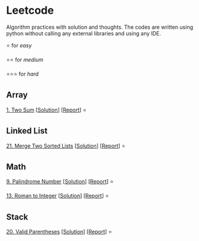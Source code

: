 # Leetcode
Algorithm practices with solution and thoughts. The codes are written using python without calling any external libraries and using any IDE.

:star: for *easy*

:star::star: for *medium*

:star::star::star: for *hard*

## Array

[1. Two Sum](https://leetcode.com/problems/two-sum/ "Two-Sum") [[Solution](https://github.com/tonyli1121/leetcode/blob/main/code/array/two_sum/two_sum.py "Two-Sum Solution")]  [[Report](https://github.com/tonyli1121/leetcode/blob/main/code/array/two_sum/two_sum.md "Two-Sum Report")] :star: 

## Linked List

[21. Merge Two Sorted Lists](https://leetcode.com/problems/merge-two-sorted-lists/ "Merge-Two-Sorted-Lists") [[Solution](https://github.com/tonyli1121/leetcode/blob/main/code/linked_list/merge-two-sorted-lists/merge-two-sorted-lists.py "Merge-Two-Sorted-Lists")]  [[Report](https://github.com/tonyli1121/leetcode/blob/main/code/stack/merge-two-sorted-lists/merge-two-sorted-lists.md "Merge-Two-Sorted-Lists")] :star: 

## Math

[9. Palindrome Number](https://leetcode.com/problems/palindrome-number/ "Palindrome-Number") [[Solution](https://github.com/tonyli1121/leetcode/blob/main/code/math/palindrome_number/palindrome_number.py "Palindrome-Number Solution")]  [[Report](https://github.com/tonyli1121/leetcode/blob/main/code/math/palindrome_number/palindrome_number.md "Palindrome-Number Report")] :star: 

[13. Roman to Integer](https://leetcode.com/problems/roman-to-integer/ "Roman-To-Integer") [[Solution](https://github.com/tonyli1121/leetcode/blob/main/code/math/roman_to_int/roman_to_int.py "Roman-To-Integer Solution")]  [[Report](https://github.com/tonyli1121/leetcode/blob/main/code/math/roman_to_int/roman_to_int.md "Roman-To-Integer Report")] :star: 


## Stack

[20. Valid Parentheses](https://leetcode.com/problems/valid-parentheses/ "Valid-Parentheses") [[Solution](https://github.com/tonyli1121/leetcode/blob/main/code/stack/valid_parentheses/valid_parentheses.py "Valid-Parentheses Solution")]  [[Report](https://github.com/tonyli1121/leetcode/blob/main/code/stack/valid_parentheses/valid_parentheses.md "Valid-Parentheses Report")] :star: 

